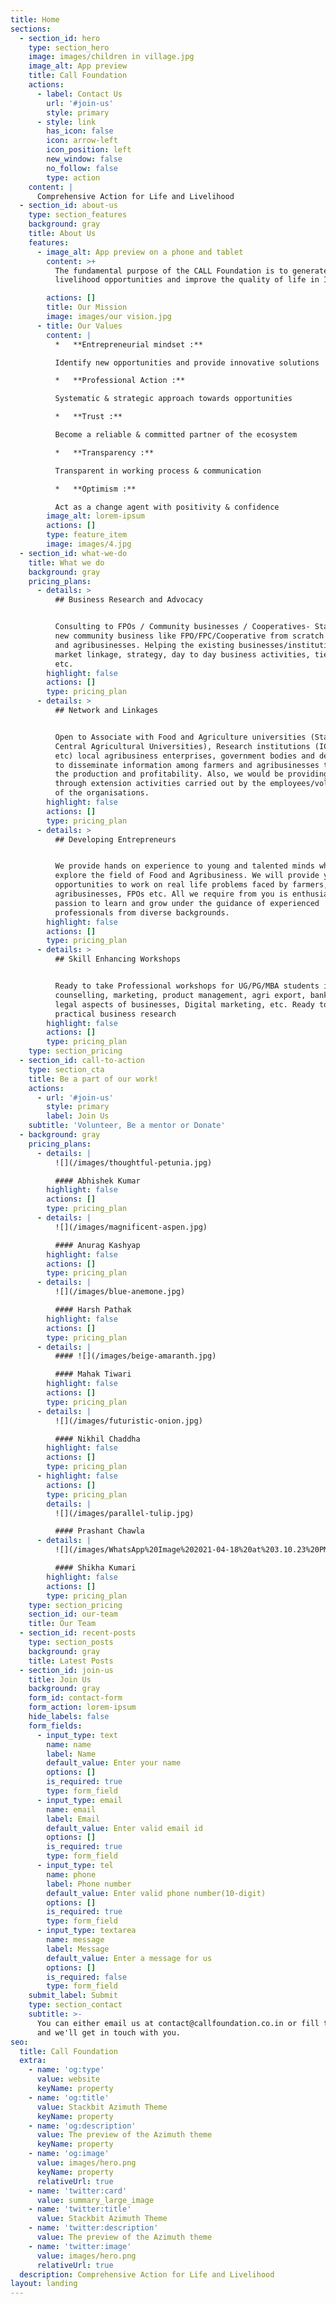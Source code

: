 ```yaml
---
title: Home
sections:
  - section_id: hero
    type: section_hero
    image: images/children in village.jpg
    image_alt: App preview
    title: Call Foundation
    actions:
      - label: Contact Us
        url: '#join-us'
        style: primary
      - style: link
        has_icon: false
        icon: arrow-left
        icon_position: left
        new_window: false
        no_follow: false
        type: action
    content: |
      Comprehensive Action for Life and Livelihood
  - section_id: about-us
    type: section_features
    background: gray
    title: About Us
    features:
      - image_alt: App preview on a phone and tablet
        content: >+
          The fundamental purpose of the CALL Foundation is to generate
          livelihood opportunities and improve the quality of life in India.

        actions: []
        title: Our Mission
        image: images/our vision.jpg
      - title: Our Values
        content: |
          *   **Entrepreneurial mindset :**

          Identify new opportunities and provide innovative solutions

          *   **Professional Action :**

          Systematic & strategic approach towards opportunities

          *   **Trust :**

          Become a reliable & committed partner of the ecosystem

          *   **Transparency :**

          Transparent in working process & communication

          *   **Optimism :**

          Act as a change agent with positivity & confidence
        image_alt: lorem-ipsum
        actions: []
        type: feature_item
        image: images/4.jpg
  - section_id: what-we-do
    title: What we do
    background: gray
    pricing_plans:
      - details: >
          ## Business Research and Advocacy


          Consulting to FPOs / Community businesses / Cooperatives- Starting a
          new community business like FPO/FPC/Cooperative from scratch in rural
          and agribusinesses. Helping the existing businesses/institutions in
          market linkage, strategy, day to day business activities, tie-ups,
          etc.
        highlight: false
        actions: []
        type: pricing_plan
      - details: >
          ## Network and Linkages


          Open to Associate with Food and Agriculture universities (State and
          Central Agricultural Universities), Research institutions (ICAR,CGIAR,
          etc) local agribusiness enterprises, government bodies and departments
          to disseminate information among farmers and agribusinesses to raise
          the production and profitability. Also, we would be providing support
          through extension activities carried out by the employees/volunteers
          of the organisations.
        highlight: false
        actions: []
        type: pricing_plan
      - details: >
          ## Developing Entrepreneurs


          We provide hands on experience to young and talented minds who want to
          explore the field of Food and Agribusiness. We will provide you with
          opportunities to work on real life problems faced by farmers,
          agribusinesses, FPOs etc. All we require from you is enthusiasm and
          passion to learn and grow under the guidance of experienced
          professionals from diverse backgrounds.
        highlight: false
        actions: []
        type: pricing_plan
      - details: >
          ## Skill Enhancing Workshops


          Ready to take Professional workshops for UG/PG/MBA students in career
          counselling, marketing, product management, agri export, banking,
          legal aspects of businesses, Digital marketing, etc. Ready to do
          practical business research
        highlight: false
        actions: []
        type: pricing_plan
    type: section_pricing
  - section_id: call-to-action
    type: section_cta
    title: Be a part of our work!
    actions:
      - url: '#join-us'
        style: primary
        label: Join Us
    subtitle: 'Volunteer, Be a mentor or Donate'
  - background: gray
    pricing_plans:
      - details: |
          ![](/images/thoughtful-petunia.jpg)

          #### Abhishek Kumar
        highlight: false
        actions: []
        type: pricing_plan
      - details: |
          ![](/images/magnificent-aspen.jpg)

          #### Anurag Kashyap
        highlight: false
        actions: []
        type: pricing_plan
      - details: |
          ![](/images/blue-anemone.jpg)

          #### Harsh Pathak
        highlight: false
        actions: []
        type: pricing_plan
      - details: |
          #### ![](/images/beige-amaranth.jpg)

          #### Mahak Tiwari
        highlight: false
        actions: []
        type: pricing_plan
      - details: |
          ![](/images/futuristic-onion.jpg)

          #### Nikhil Chaddha
        highlight: false
        actions: []
        type: pricing_plan
      - highlight: false
        actions: []
        type: pricing_plan
        details: |
          ![](/images/parallel-tulip.jpg)

          #### Prashant Chawla
      - details: |
          ![](/images/WhatsApp%20Image%202021-04-18%20at%203.10.23%20PM.jpeg)

          #### Shikha Kumari
        highlight: false
        actions: []
        type: pricing_plan
    type: section_pricing
    section_id: our-team
    title: Our Team
  - section_id: recent-posts
    type: section_posts
    background: gray
    title: Latest Posts
  - section_id: join-us
    title: Join Us
    background: gray
    form_id: contact-form
    form_action: lorem-ipsum
    hide_labels: false
    form_fields:
      - input_type: text
        name: name
        label: Name
        default_value: Enter your name
        options: []
        is_required: true
        type: form_field
      - input_type: email
        name: email
        label: Email
        default_value: Enter valid email id
        options: []
        is_required: true
        type: form_field
      - input_type: tel
        name: phone
        label: Phone number
        default_value: Enter valid phone number(10-digit)
        options: []
        is_required: true
        type: form_field
      - input_type: textarea
        name: message
        label: Message
        default_value: Enter a message for us
        options: []
        is_required: false
        type: form_field
    submit_label: Submit
    type: section_contact
    subtitle: >-
      You can either email us at contact@callfoundation.co.in or fill this form
      and we'll get in touch with you.
seo:
  title: Call Foundation
  extra:
    - name: 'og:type'
      value: website
      keyName: property
    - name: 'og:title'
      value: Stackbit Azimuth Theme
      keyName: property
    - name: 'og:description'
      value: The preview of the Azimuth theme
      keyName: property
    - name: 'og:image'
      value: images/hero.png
      keyName: property
      relativeUrl: true
    - name: 'twitter:card'
      value: summary_large_image
    - name: 'twitter:title'
      value: Stackbit Azimuth Theme
    - name: 'twitter:description'
      value: The preview of the Azimuth theme
    - name: 'twitter:image'
      value: images/hero.png
      relativeUrl: true
  description: Comprehensive Action for Life and Livelihood
layout: landing
---
```

